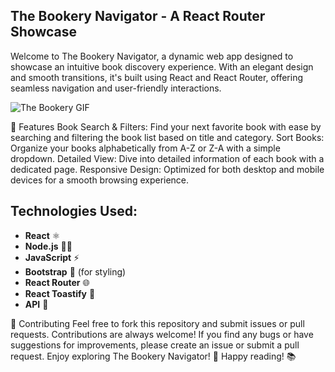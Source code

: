 
## The Bookery Navigator - A React Router Showcase

Welcome to The Bookery Navigator, a dynamic web app designed to showcase an intuitive book discovery experience. With an elegant design and smooth transitions, it's built using React and React Router, offering seamless navigation and user-friendly interactions.


![The Bookery GIF](https://raw.githubusercontent.com/yasin-erkan/The-Bookery-Navigator-A-React-Router-Showcase-/main/The%20Bookery.gif)

🚀 Features
Book Search & Filters: Find your next favorite book with ease by searching and filtering the book list based on title and category.
Sort Books: Organize your books alphabetically from A-Z or Z-A with a simple dropdown.
Detailed View: Dive into detailed information of each book with a dedicated page.
Responsive Design: Optimized for both desktop and mobile devices for a smooth browsing experience.


## Technologies Used:
- **React** ⚛️
- **Node.js** 🧑‍💻
- **JavaScript** ⚡️
- **Bootstrap** 🧴 (for styling)
- **React Router** 🌐
- **React Toastify** 🔔
- **API** 📡

🤝 Contributing
Feel free to fork this repository and submit issues or pull requests. Contributions are always welcome! If you find any bugs or have suggestions for improvements, please create an issue or submit a pull request.
Enjoy exploring The Bookery Navigator! 🌟 Happy reading! 📚

